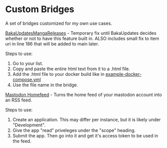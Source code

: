 # Custom Bridges
A set of bridges customized for my own use cases.


[BakaUpdatesMangaReleases](https://github.com/KamaleiZestri/custom-bridges/blob/master/bridges/BakaUpdatesMangaReleasesBridge.php) - Temporary fix until BakaUpdates decides whether or not to have this feature built in. ALSO includes small fix to item uri in line 186 that will be added to main later.

Steps to use:
1. Go to your list.
2. Copy and paste the entire html text from it to a .html file.
3. Add the .html file to your docker build like in [example-docker-compose.yml](https://github.com/KamaleiZestri/custom-bridges/blob/master/example-docker-compose.yml)
4. Use the file name in the bridge.

[Mastodon Homefeed](https://github.com/KamaleiZestri/custom-bridges/blob/master/bridges/MastodonHomefeedBridge.php) - Turns the home feed of your mastodon account into an RSS feed.

Steps to use:
1. Create an application. This may differ per instance, but it is likely under "Development". 
2. Give the app "read" priveleges under the "scope" heading.
3. Submit the app. Then go into it and get it's access token to be used in the feed.
